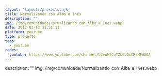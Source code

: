```yaml
---
layout: 'layouts/proxecto.njk'
title: Normalizando con Alba e Inés
description: ""
img: /img/comunidade/Normalizando_con_Alba_e_Ines.webp
date: 2017-03-12 11:51:11
platform: youtube
type: proxecto
tags:
  - youtube
redes:
  youtube: https://www.youtube.com/channel/UCeWH2CqTZbGdGxCBfHFdAOA
---
```

description: ""
img: /img/comunidade/Normalizando_con_Alba_e_Ines.webp
